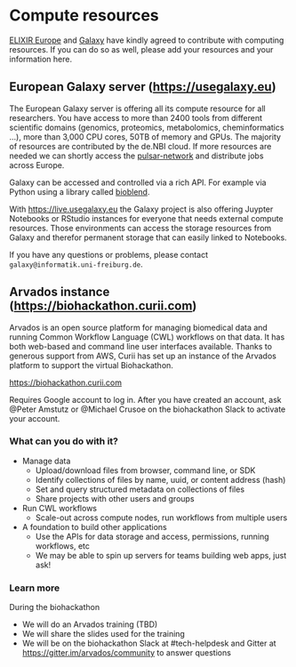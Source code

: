 # Compute resources

[ELIXIR Europe](https://elixir-europe.org/) and [Galaxy](https://galaxyproject.org/) have kindly agreed to contribute with computing resources. If you can do so as well, please add your resources and your information here.

## European Galaxy server (https://usegalaxy.eu)

The European Galaxy server is offering all its compute resource for all researchers. You have access to more than 2400 tools from different scientific domains (genomics, proteomics, metabolomics, cheminformatics ...), more than 3,000 CPU cores, 50TB of memory and GPUs. The majority of resources are contributed by the de.NBI cloud. If more resources are needed we can shortly access the [pulsar-network](https://pulsar-network.readthedocs.io) and distribute jobs across Europe.

Galaxy can be accessed and controlled via a rich API. For example via Python using a library called [bioblend](https://bioblend.readthedocs.io/en/latest/).

With https://live.usegalaxy.eu the Galaxy project is also offering Juypter Notebooks or RStudio instances for everyone that needs external compute resources. Those environments can access the storage resources from Galaxy and therefor permanent storage that can easily linked to Notebooks.

If you have any questions or problems, please contact `galaxy@informatik.uni-freiburg.de`.

## Arvados instance (https://biohackathon.curii.com)

Arvados is an open source platform for managing biomedical data and
running Common Workflow Language (CWL) workflows on that data.  It has
both web-based and command line user interfaces available.  Thanks to
generous support from AWS, Curii has set up an instance of the Arvados
platform to support the virtual Biohackathon.

https://biohackathon.curii.com

Requires Google account to log in.  After you have created an account,
ask @Peter Amstutz or @Michael Crusoe on the biohackathon Slack to activate
your account.

### What can you do with it?

* Manage data
  * Upload/download files from browser, command line, or SDK
  * Identify collections of files by name, uuid, or content address (hash)
  * Set and query structured metadata on collections of files
  * Share projects with other users and groups
* Run CWL workflows
  * Scale-out across compute nodes, run workflows from multiple users
* A foundation to build other applications
  * Use the APIs for data storage and access, permissions, running workflows, etc
  * We may be able to spin up servers for teams building web apps, just ask!

### Learn more

During the biohackathon

* We will do an Arvados training (TBD)
* We will share the slides used for the training
* We will be on the biohackathon Slack at #tech-helpdesk and Gitter at
  https://gitter.im/arvados/community to answer questions
